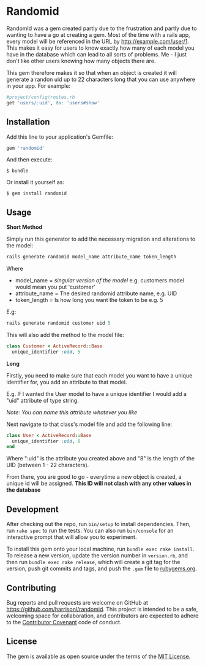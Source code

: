 # Randomid

RandomId was a gem created partly due to the frustration and partly due to wanting to have a go at creating a gem. Most of the time with a rails app, every model will be referenced in the URL by http://example.com/user/1. This makes it easy for users to know exactly how many of each model you have in the database which can lead to all sorts of problems. Me - I just don't like other users knowing how many objects there are.

This gem therefore makes it so that when an object is created it will generate a randon uid up to 22 characters long that you can use anywhere in your app. For example:

```ruby
#project/config/routes.rb
get 'users/:uid', to: 'users#show'
```


## Installation

Add this line to your application's Gemfile:

```ruby
gem 'randomid'
```

And then execute:

    $ bundle

Or install it yourself as:

    $ gem install randomid

## Usage

**Short Method**

Simply run this generator to add the necessary migration and alterations to the model:

```ruby
rails generate randomid model_name attribute_name token_length
```

Where 

* model_name = *singular version of the model* e.g. customers model would mean you put 'customer'
* attribute_name = The desired randomid attribute name, e.g. UID
* token_length = Is how long you want the token to be e.g. 5

E.g:

```ruby
rails generate randomid customer uid 5
```

This will also add the method to the model file:

```ruby
class Customer < ActiveRecord::Base
  unique_identifier :uid, 5
```
**Long**

Firstly, you need to make sure that each model you want to have a unique identifier for, you add an attribute to that model. 

E.g.
If I wanted the User model to have a unique identifier I would add a "uid" attribute of type string. 


*Note: You can name this attribute whatever you like*

Next navigate to that class's model file and add the following line:

```ruby
class User < ActiveRecord::Base
  unique_identifier :uid, 8
end
```

Where ":uid" is the attribute you created above and "8" is the length of the UID (between 1 - 22 characters).

From there, you are good to go - everytime a new object is created, a unique id will be assigned. **This ID will not clash with any other values in the database**


## Development

After checking out the repo, run `bin/setup` to install dependencies. Then, run `rake spec` to run the tests. You can also run `bin/console` for an interactive prompt that will allow you to experiment.

To install this gem onto your local machine, run `bundle exec rake install`. To release a new version, update the version number in `version.rb`, and then run `bundle exec rake release`, which will create a git tag for the version, push git commits and tags, and push the `.gem` file to [rubygems.org](https://rubygems.org).

## Contributing

Bug reports and pull requests are welcome on GitHub at https://github.com/harrisonl/randomid. This project is intended to be a safe, welcoming space for collaboration, and contributors are expected to adhere to the [Contributor Covenant](contributor-covenant.org) code of conduct.


## License

The gem is available as open source under the terms of the [MIT License](http://opensource.org/licenses/MIT).

